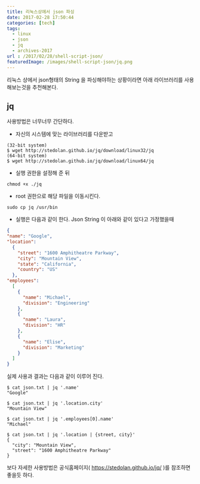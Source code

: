 ```yaml
---
title: 리눅스상에서 json 파싱
date: 2017-02-28 17:50:44
categories: [tech]
tags:
  - linux
  - json
  - jq
  - archives-2017
url : /2017/02/28/shell-script-json/
featuredImage: /images/shell-script-json/jq.png
---
```


리눅스 상에서 json형태의 String 을 파싱해야하는 상황이라면 아래 라이브러리를 사용해보는것을 추천해본다.
<!-- more -->
## jq
사용방법은 너무너무 간단하다.
- 자신의 시스템에 맞는 라이브러리를 다운받고

```
(32-bit system)
$ wget http://stedolan.github.io/jq/download/linux32/jq
(64-bit system)
$ wget http://stedolan.github.io/jq/download/linux64/jq
```
- 실행 권한을 설정해 준 뒤

```
chmod +x ./jq
```

- root 권한으로 해당 파일을 이동시킨다.

```
sudo cp jq /usr/bin
```

- 실행은 다음과 같이 한다.
Json String 이 아래와 같이 있다고 가정했을때

```json
{
"name": "Google",
"location":
  {
    "street": "1600 Amphitheatre Parkway",
    "city": "Mountain View",
    "state": "California",
    "country": "US"
  },
"employees":
  [
    {
      "name": "Michael",
      "division": "Engineering"
    },
    {
      "name": "Laura",
      "division": "HR"
    },
    {
      "name": "Elise",
      "division": "Marketing"
    }
  ]
}
```

실제 사용과 결과는 다음과 같이 이루어 진다.
```
$ cat json.txt | jq '.name'
"Google"

$ cat json.txt | jq '.location.city'
"Mountain View"

$ cat json.txt | jq '.employees[0].name'
"Michael"

$ cat json.txt | jq '.location | {street, city}'
{
  "city": "Mountain View",
  "street": "1600 Amphitheatre Parkway"
}
```

보다 자세한 사용방법은 공식홈페이지( https://stedolan.github.io/jq/ )를 참조하면 좋을듯 하다.
